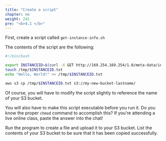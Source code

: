 ```yaml
---
title: "Create a script"
chapter: no
weight: 241
pre: "<b>4.1 </b>"
---
```


First, create a script called ```get-instance-info.sh```

The contents of the script are the following:

```bash
#!/bin/bash

export INSTANCEID=$(curl -X GET http://169.254.169.254/1.0/meta-data/instance-id/)
touch /tmp/$INSTANCEID.txt
echo "Hello, World!" >> /tmp/$INSTANCEID.txt

aws s3 cp /tmp/$INSTANCEID.txt s3://my-new-bucket-lastname/
```

Of course, you will have to modify the script slightly to reference the name of your S3 bucket.

You will also have to make this script executable before you run it. Do you know the proper ```chmod``` command to
accomplish this? If you're attending a live online class, paste the answer into the chat!

Run the program to create a file and upload it to your S3 bucket. List the contents of your S3 bucket to be sure that it
has been copied successfully.
